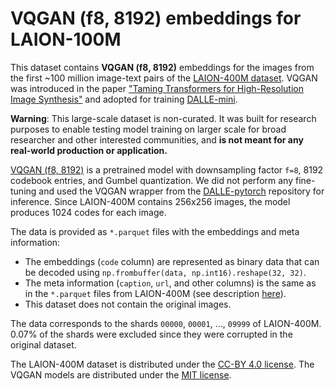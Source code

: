 # VQGAN (f8, 8192) embeddings for LAION-100M

This dataset contains __VQGAN (f8, 8192)__ embeddings for the images
from the first ~100 million image-text pairs of the [LAION-400M dataset](https://laion.ai/laion-400-open-dataset/).
VQGAN was introduced in the paper
["Taming Transformers for High-Resolution Image Synthesis"](https://github.com/CompVis/taming-transformers)
and adopted for training [DALLE-mini](https://github.com/borisdayma/dalle-mini).

**Warning**: This large-scale dataset is non-curated. It was built for research purposes to enable testing model training on larger scale for broad researcher and other interested communities, and **is not meant for any real-world production or application.**

[VQGAN (f8, 8192)](https://github.com/CompVis/taming-transformers#overview-of-pretrained-models)
is a pretrained model with downsampling factor `f=8`, 8192 codebook entries, and Gumbel quantization.
We did not perform any fine-tuning and used the VQGAN wrapper from the [DALLE-pytorch](https://github.com/lucidrains/DALLE-pytorch) repository for inference. Since LAION-400M contains 256x256 images, the model produces 1024 codes for each image.

The data is provided as `*.parquet` files with the embeddings and meta information:

- The embeddings (`code` column) are represented as binary data that can be decoded
  using `np.frombuffer(data, np.int16).reshape(32, 32)`.
- The meta information (`caption`, `url`, and other columns) is the same as in the `*.parquet` files from LAION-400M
  (see description [here](https://laion.ai/laion-400-open-dataset/)).
- This dataset does not contain the original images.

The data corresponds to the shards `00000`, `00001`, ..., `09999` of LAION-400M.
0.07% of the shards were excluded since they were corrupted in the original dataset.

The LAION-400M dataset is distributed under the [CC-BY 4.0 license](https://creativecommons.org/licenses/by/4.0/).
The VQGAN models are distributed under the [MIT license](https://github.com/CompVis/taming-transformers/blob/master/License.txt).
